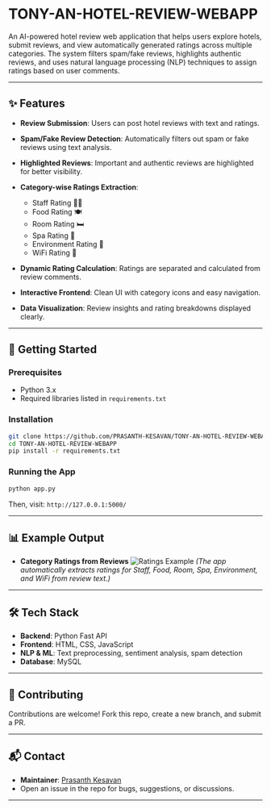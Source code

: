 
# TONY-AN-HOTEL-REVIEW-WEBAPP

An AI-powered hotel review web application that helps users explore hotels, submit reviews, and view automatically generated ratings across multiple categories. The system filters spam/fake reviews, highlights authentic reviews, and uses natural language processing (NLP) techniques to assign ratings based on user comments.

---

## ✨ Features

* **Review Submission**: Users can post hotel reviews with text and ratings.
* **Spam/Fake Review Detection**: Automatically filters out spam or fake reviews using text analysis.
* **Highlighted Reviews**: Important and authentic reviews are highlighted for better visibility.
* **Category-wise Ratings Extraction**:

  * Staff Rating 👨‍💼
  * Food Rating 🍽️
  * Room Rating 🛏️
  * Spa Rating 🏅
  * Environment Rating 🌿
  * WiFi Rating 📶
* **Dynamic Rating Calculation**: Ratings are separated and calculated from review comments.
* **Interactive Frontend**: Clean UI with category icons and easy navigation.
* **Data Visualization**: Review insights and rating breakdowns displayed clearly.

---

## 🚀 Getting Started

### Prerequisites

* Python 3.x
* Required libraries listed in `requirements.txt`

### Installation

```bash
git clone https://github.com/PRASANTH-KESAVAN/TONY-AN-HOTEL-REVIEW-WEBAPP.git
cd TONY-AN-HOTEL-REVIEW-WEBAPP
pip install -r requirements.txt
```

### Running the App

```bash
python app.py
```

Then, visit: `http://127.0.0.1:5000/`

---

## 📊 Example Output

* **Category Ratings from Reviews**
  ![Ratings Example](your_screenshot.png)
  *(The app automatically extracts ratings for Staff, Food, Room, Spa, Environment, and WiFi from review text.)*

---

## 🛠️ Tech Stack

* **Backend**: Python Fast API
* **Frontend**: HTML, CSS, JavaScript
* **NLP & ML**: Text preprocessing, sentiment analysis, spam detection
* **Database**: MySQL

---

## 🤝 Contributing

Contributions are welcome! Fork this repo, create a new branch, and submit a PR.

---


## 📬 Contact

* **Maintainer**: [Prasanth Kesavan](https://github.com/PRASANTH-KESAVAN)
* Open an issue in the repo for bugs, suggestions, or discussions.

---


